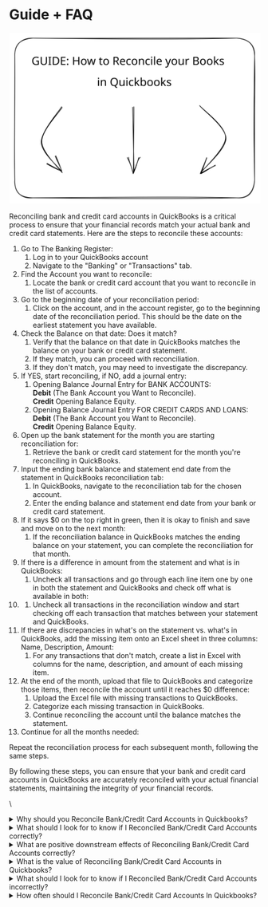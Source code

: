 # Guide + FAQ

<img src="../../.gitbook/assets/file.excalidraw (3).svg" alt="" class="gitbook-drawing">

Reconciling bank and credit card accounts in QuickBooks is a critical process to ensure that your financial records match your actual bank and credit card statements. Here are the steps to reconcile these accounts:

1. Go to The Banking Register:
   1. Log in to your QuickBooks account
   2. Navigate to the "Banking" or "Transactions" tab.
2. Find the Account you want to reconcile:
   1. Locate the bank or credit card account that you want to reconcile in the list of accounts.
3. Go to the beginning date of your reconciliation period:
   1. Click on the account, and in the account register, go to the beginning date of the reconciliation period. This should be the date on the earliest statement you have available.
4. Check the Balance on that date: Does it match?
   1. Verify that the balance on that date in QuickBooks matches the balance on your bank or credit card statement.&#x20;
   2. If they match, you can proceed with reconciliation.
   3. If they don't match, you may need to investigate the discrepancy.
5. If YES, start reconciling, if NO, add a journal entry:
   1. Opening Balance Journal Entry for BANK ACCOUNTS:\
      **Debit** (The Bank Account you Want to Reconcile).\
      **Credit** Opening Balance Equity.
   2. Opening Balance Journal Entry FOR CREDIT CARDS AND LOANS:\
      **Debit** (The Bank Account you Want to Reconcile).\
      **Credit** Opening Balance Equity.
6. Open up the bank statement for the month you are starting reconciliation for:
   1. Retrieve the bank or credit card statement for the month you're reconciling in QuickBooks.
7. Input the ending bank balance and statement end date from the statement in QuickBooks reconciliation tab:
   1. In QuickBooks, navigate to the reconciliation tab for the chosen account.
   2. Enter the ending balance and statement end date from your bank or credit card statement.
8. If it says $0 on the top right in green, then it is okay to finish and save and move on to the next month:
   1. If the reconciliation balance in QuickBooks matches the ending balance on your statement, you can complete the reconciliation for that month.
9. If there is a difference in amount from the statement and what is in QuickBooks:
   1. Uncheck all transactions and go through each line item one by one in both the statement and QuickBooks and check off what is available in both:
10.
    1. Uncheck all transactions in the reconciliation window and start checking off each transaction that matches between your statement and QuickBooks.
11. If there are discrepancies in what's on the statement vs. what's in QuickBooks, add the missing item onto an Excel sheet in three columns: Name, Description, Amount:
    1. For any transactions that don't match, create a list in Excel with columns for the name, description, and amount of each missing item.
12. At the end of the month, upload that file to QuickBooks and categorize those items, then reconcile the account until it reaches $0 difference:
    1. Upload the Excel file with missing transactions to QuickBooks.
    2. Categorize each missing transaction in QuickBooks.
    3. Continue reconciling the account until the balance matches the statement.
13. Continue for all the months needed:

Repeat the reconciliation process for each subsequent month, following the same steps.

By following these steps, you can ensure that your bank and credit card accounts in QuickBooks are accurately reconciled with your actual financial statements, maintaining the integrity of your financial records.

\




<details>

<summary>Why should you Reconcile Bank/Credit Card Accounts in Quickbooks?</summary>

Reconciling bank and credit card accounts in QuickBooks is a critical financial management practice with several important benefits:

1. Accuracy Verification: Reconciliation ensures that your financial records in QuickBooks accurately reflect your actual bank and credit card statements. It helps you catch discrepancies, errors, or missing transactions that could otherwise go unnoticed.
2. Fraud Detection: Reconciliation helps detect unauthorized or fraudulent transactions. If you identify unfamiliar or suspicious charges during the reconciliation process, you can take immediate action to investigate and rectify the issue.
3. Financial Transparency: Reconciliation provides a clear and transparent view of your business's financial transactions. It enables you to confirm that all income and expenses have been properly recorded, ensuring the integrity of your financial data.
4. Preventing Overdrafts and NSF Fees: By reconciling your bank accounts regularly, you can identify any discrepancies between your records and your actual bank balance. This helps prevent overdrafts and costly non-sufficient funds (NSF) fees.
5. Tax Compliance: Accurate bank and credit card reconciliations ensure that your financial records align with your bank statements, making it easier to prepare accurate tax returns and comply with tax regulations.
6. Audit Preparedness: Reconciliation provides an organized and verifiable record of your financial transactions. In the event of an audit, you can demonstrate that your financial records are accurate and complete.
7. Budgeting and Planning: Reconciliation provides you with an up-to-date understanding of your cash flow and balances. This information is essential for effective budgeting, forecasting, and making informed financial decisions.
8. Improved Financial Decision-Making: Reliable reconciled data gives you confidence in your financial reports and insights. It allows you to make informed decisions about investments, expenses, and strategic planning.
9. Operational Efficiency: Reconciliation helps streamline your financial processes by ensuring that your financial records are in sync with your actual financial transactions. This saves time and reduces the risk of errors.
10. Stakeholder Confidence: Stakeholders, including investors, lenders, and partners, have greater confidence in your business's financial health when you can demonstrate rigorous financial management practices, including reconciliation.
11. Financial Analysis: Reconciliation provides a solid foundation for financial analysis. Accurate financial records allow you to analyze trends, assess profitability, and evaluate your business's financial performance.
12. Creditworthiness: Lenders and creditors are more likely to extend credit to businesses with a history of accurate and well-maintained financial records, including reconciled accounts.

In summary, reconciling bank and credit card accounts in QuickBooks is essential for maintaining financial accuracy, transparency, and compliance. It is a foundational practice that supports effective financial management, decision-making, and operational efficiency for businesses of all sizes.

</details>

<details>

<summary>What should I look for to know if I Reconciled Bank/Credit Card Accounts correctly?</summary>

To know if you have reconciled your bank and credit card accounts correctly in QuickBooks, you should look for the following indicators and perform certain checks:

1. Zero Difference: The most straightforward sign of a successful reconciliation is that the "Difference" amount on the reconciliation summary screen in QuickBooks should be $0. This means that the balance in QuickBooks matches the ending balance on your bank or credit card statement for the specified period.
2. Cleared Transactions: All transactions that have cleared your bank or credit card account should be marked as "Cleared" in QuickBooks. This indicates that you have accounted for all cleared transactions during the reconciliation process.
3. Reconciliation Report: QuickBooks generates a reconciliation report when you complete the reconciliation process. Review this report to ensure that it accurately reflects the transactions you reconciled, including any adjustments or discrepancies.
4. Matching Transactions: Compare the list of transactions in QuickBooks that were marked as cleared during the reconciliation to the transactions on your bank or credit card statement. They should match in terms of date, amount, and description.
5. Beginning and Ending Balances: The beginning balance on your reconciliation should match the beginning balance on your bank or credit card statement for the selected period. Similarly, the ending balance on the reconciliation should match the ending balance on the statement.
6. Correctly Categorized Transactions: Verify that all transactions in QuickBooks are categorized correctly as income, expenses, transfers, or other appropriate categories. Incorrect categorization can impact your financial statements.
7. Tax Classification: Ensure that transactions are classified correctly for tax purposes. For example, interest income should be classified as such, and expenses should be categorized appropriately for tax deductions.
8. Consistency: Consistency is key. If you have reconciled previous periods, ensure that the balances match those on your previous reconciliation reports.
9. Record of Adjustments: If you needed to make adjustments during the reconciliation process (e.g., adding missing transactions or correcting errors), verify that these adjustments were recorded accurately in QuickBooks.
10. Reconciliation Frequency: Check that you are reconciling your bank and credit card accounts at the appropriate frequency (e.g., monthly, quarterly) and that you haven't missed any periods.
11. Bank Statements: Keep copies of your bank and credit card statements as documentation. You can cross-reference these statements with your reconciliation reports.
12. Auditing: Consider conducting periodic internal audits of your reconciliation process to ensure accuracy and compliance.
13. Professional Review: If you are uncertain about the reconciliation process or if your business has complex financial transactions, consider having a professional accountant or bookkeeper review your reconciliations periodically.

By following these steps and checks, you can confirm that your bank and credit card accounts are reconciled correctly in QuickBooks, ensuring the accuracy and integrity of your financial records.

</details>

<details>

<summary>What are positive downstream effects of Reconciling Bank/Credit Card Accounts correctly?</summary>

Reconciling bank and credit card accounts correctly in QuickBooks can have several positive downstream effects that benefit your business:

1. <mark style="color:green;">**Financial Accuracy**</mark>: Accurate reconciliation ensures that your financial records in QuickBooks align with your actual bank and credit card statements. This accuracy is fundamental for making informed financial decisions.
2. <mark style="color:green;">**Fraud Detection**</mark>: The reconciliation process helps detect unauthorized or fraudulent transactions. By identifying discrepancies during reconciliation, you can promptly investigate and address potential fraud, protecting your business from financial losses.
3. <mark style="color:green;">**Improved Cash Flow Management:**</mark> Accurate reconciled data provides a real-time view of your cash position. This helps you manage cash flow effectively, preventing overdrafts and ensuring you have the funds needed to meet financial obligations.
4. <mark style="color:green;">**Operational Efficiency:**</mark> Reconciliation streamlines your financial processes by ensuring that your records are synchronized with your actual financial transactions. This reduces the risk of errors, saves time, and enhances operational efficiency.
5. <mark style="color:green;">**Transparency and Trust:**</mark> Reliable reconciliation practices enhance transparency in your financial records. Stakeholders, including investors, lenders, and partners, can trust that your financial data is accurate and reflects the true financial health of your business.
6. <mark style="color:green;">**Compliance with Tax Regulations:**</mark> Accurate reconciliation supports tax compliance. When your financial records match your bank and credit card statements, you can prepare accurate tax returns, reducing the risk of audits or penalties.
7. <mark style="color:green;">**Effective Financial Analysis:**</mark> Reconciliation provides a reliable foundation for financial analysis. Accurate financial data allows you to assess trends, evaluate profitability, and make data-driven decisions to improve your business's financial performance.
8. <mark style="color:green;">**Budgeting and Planning:**</mark> Reconciliation ensures that your budgets and financial forecasts are based on accurate data. This helps you set realistic financial goals and allocate resources effectively.
9. <mark style="color:green;">**Audit Preparedness:**</mark> Proper reconciliation practices create an organized and verifiable history of your financial transactions. This is valuable in case of audits, as you can demonstrate the accuracy and completeness of your financial records.
10. <mark style="color:green;">**Creditworthiness:**</mark> Lenders and creditors prefer working with businesses that maintain accurate and reconciled financial records. This can improve your business's creditworthiness and increase your access to financing.
11. <mark style="color:green;">**Time and Cost Savings:**</mark> While reconciliation requires an investment of time, it can save you time and money in the long run by preventing errors, discrepancies, and costly financial mistakes.
12. <mark style="color:green;">**Confidence in Financial Reports:**</mark> Accurate reconciliation results in reliable financial reports. When you share financial statements with stakeholders or use them for internal decision-making, you can have confidence in their accuracy.
13. <mark style="color:green;">**Smoother Audits:**</mark> In the event of an audit, well-maintained and accurately reconciled financial records make the audit process smoother and less stressful.

In summary, correct reconciliation of bank and credit card accounts in QuickBooks has numerous positive downstream effects, including financial accuracy, fraud prevention, improved cash flow management, enhanced transparency, compliance, and better financial decision-making. It is an essential practice for maintaining the financial health and success of your business.

</details>

<details>

<summary>What is the value of Reconciling Bank/Credit Card Accounts in Quickbooks?</summary>

Reconciling bank and credit card accounts in QuickBooks provides several valuable benefits for businesses and organizations:

1. <mark style="color:green;">**Accuracy Assurance:**</mark> Reconciliation helps verify the accuracy of your financial records. It ensures that your QuickBooks transactions match your actual bank and credit card statements, reducing the risk of errors, discrepancies, and financial inaccuracies.
2. <mark style="color:green;">**Fraud Detection:**</mark> The reconciliation process can help uncover unauthorized or fraudulent transactions. By comparing your records to your bank and credit card statements, you can identify suspicious activities and take immediate action to address potential fraud.
3. <mark style="color:green;">**Financial Transparency:**</mark> Reconciliation provides transparency in your financial records. It allows you to confirm that all income and expenses are correctly recorded, giving you a clear view of your business's financial health.
4. <mark style="color:green;">**Budgeting and Planning:**</mark> Accurate reconciled data is essential for creating realistic budgets and financial forecasts. It provides a solid foundation for decision-making and helps you allocate resources effectively.
5. <mark style="color:green;">**Operational Efficiency:**</mark> Reconciliation ensures that your financial records are synchronized with your actual financial transactions. This streamlines financial processes, reduces errors, and improves operational efficiency.
6. <mark style="color:green;">**Tax Compliance:**</mark> Accurate reconciliations support tax compliance. By aligning your financial records with your bank and credit card statements, you can prepare accurate tax returns and minimize the risk of audits or penalties.
7. <mark style="color:green;">**Audit Preparedness:**</mark> Reconciliation provides a well-documented and verifiable history of your financial transactions. In the event of an audit, you can demonstrate the accuracy and completeness of your financial records.
8. <mark style="color:green;">**Financial Analysis:**</mark> Reconciliation lays the foundation for meaningful financial analysis. With accurate data, you can assess trends, evaluate profitability, and gain insights into your business's financial performance.
9. <mark style="color:green;">**Stakeholder Confidence:**</mark> Stakeholders, including investors, lenders, and partners, have greater confidence in your business when you demonstrate rigorous financial management practices, including regular reconciliation.
10. <mark style="color:green;">**Creditworthiness:**</mark> Maintaining precise financial records, including reconciled accounts, positively influences your business's creditworthiness when seeking loans or financing. Lenders prefer businesses with strong financial management practices.
11. <mark style="color:green;">**Cash Flow Management:**</mark> Reconciliation helps you track and manage cash flow effectively. By reconciling regularly, you can prevent overdrafts, manage expenses, and ensure you have the funds needed to meet financial obligations.
12. <mark style="color:green;">**Time and Cost Savings:**</mark> While reconciliation requires an investment of time, it can save you time and money in the long run by preventing errors, financial discrepancies, and costly mistakes.

In summary, reconciling bank and credit card accounts in QuickBooks is a fundamental financial management practice that enhances accuracy, transparency, and compliance. It supports effective budgeting, financial analysis, and decision-making, contributing to the overall success and sustainability of your business.

</details>

<details>

<summary>What should I look for to know if I Reconciled Bank/Credit Card Accounts incorrectly?</summary>

To determine if you have reconciled bank and credit card accounts incorrectly in QuickBooks, watch for the following signs and indicators:

1. <mark style="color:red;">**Non-Zero Difference:**</mark> The most glaring sign of incorrect reconciliation is when the "Difference" amount on the reconciliation summary screen in QuickBooks is not $0. This means there is a discrepancy between QuickBooks and your bank or credit card statement.
2. <mark style="color:red;">**Uncleared Transactions:**</mark> If you have transactions that should have cleared your bank or credit card account but are still marked as "Uncleared" in QuickBooks, it may indicate an issue with the reconciliation process.
3. <mark style="color:red;">**Incorrect Balances:**</mark> The beginning and ending balances in QuickBooks for the reconciliation period should match the corresponding amounts on your bank or credit card statement. Any discrepancies may indicate errors in reconciliation.
4. <mark style="color:red;">**Transactions Missing or Duplicated:**</mark> Check if any transactions are missing from QuickBooks or if there are duplicates of transactions in the reconciliation period. Such discrepancies can lead to incorrect balances.
5. <mark style="color:red;">**Mismatched Transactions:**</mark> If transactions in QuickBooks do not match those on your bank or credit card statement in terms of date, amount, or description, it's a clear sign of an incorrect reconciliation.
6. <mark style="color:red;">**Adjustment Errors:**</mark> If you made adjustments during the reconciliation process (e.g., adding missing transactions or correcting errors) and these adjustments were not recorded accurately, it can lead to incorrect reconciliation.
7. <mark style="color:red;">**Inaccurate Categorization:**</mark> Verify that all transactions are categorized correctly in QuickBooks as income, expenses, transfers, or other appropriate categories. Incorrect categorization can impact your financial statements.
8. <mark style="color:red;">**Tax Classification Errors:**</mark> Ensure that transactions are classified correctly for tax purposes. For example, interest income should be classified as such, and expenses should be categorized appropriately for tax deductions.
9. <mark style="color:red;">**Reconciliation Frequency:**</mark> Double-check that you are reconciling your bank and credit card accounts at the appropriate frequency (e.g., monthly, quarterly) and that you haven't missed any periods.
10. <mark style="color:red;">**Record of Errors:**</mark> Keep a record of any errors or discrepancies that occurred during the reconciliation process, along with any steps taken to address them. This can help identify where the process went wrong.
11. <mark style="color:red;">**Bank Statements:**</mark> Maintain copies of your bank and credit card statements for documentation. Cross-reference these statements with your reconciliation reports for accuracy.
12. <mark style="color:red;">**Professional Review:**</mark> If you have concerns about the accuracy of your reconciliations or if your business has complex financial transactions, consider having a professional accountant or bookkeeper review your reconciliation processes.

If you observe any of these signs or indicators, it's essential to investigate and address the reconciliation discrepancies promptly. Incorrectly reconciled accounts can lead to financial inaccuracies, budgeting challenges, and other financial management issues.

</details>

<details>

<summary>How often should I Reconcile Bank/Credit Card Accounts In Quickbooks?</summary>

![](<../../.gitbook/assets/reconciliation timing>)

![](<../../.gitbook/assets/reconciliations considerations>)

Ultimately, the frequency of reconciliation should align with your business's transaction volume and your need for accurate, up-to-date financial records. Regardless of the chosen frequency, it's essential to be consistent in your reconciliation schedule and to promptly address any discrepancies or errors that arise during the process. Regular reconciliation helps maintain the integrity of your financial records and supports sound financial management practices.

</details>









